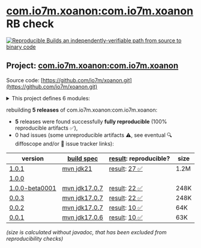 [com.io7m.xoanon:com.io7m.xoanon](https://central.sonatype.com/artifact/com.io7m.xoanon/com.io7m.xoanon/versions) RB check
=======

[![Reproducible Builds](https://reproducible-builds.org/images/logos/rb.svg) an independently-verifiable path from source to binary code](https://reproducible-builds.org/)

## Project: [com.io7m.xoanon:com.io7m.xoanon](https://central.sonatype.com/artifact/com.io7m.xoanon/com.io7m.xoanon/versions)

Source code: [https://github.com/io7m/xoanon.git](https://github.com/io7m/xoanon.git)

<details><summary>This project defines 6 modules:</summary>

* [com.io7m.xoanon:com.io7m.xoanon](https://central.sonatype.com/artifact/com.io7m.xoanon/com.io7m.xoanon/1.0.1)
* [com.io7m.xoanon:com.io7m.xoanon.commander](https://central.sonatype.com/artifact/com.io7m.xoanon/com.io7m.xoanon.commander/1.0.1)
* [com.io7m.xoanon:com.io7m.xoanon.commander.api](https://central.sonatype.com/artifact/com.io7m.xoanon/com.io7m.xoanon.commander.api/1.0.1)
* [com.io7m.xoanon:com.io7m.xoanon.demo](https://central.sonatype.com/artifact/com.io7m.xoanon/com.io7m.xoanon.demo/1.0.1)
* [com.io7m.xoanon:com.io7m.xoanon.extension](https://central.sonatype.com/artifact/com.io7m.xoanon/com.io7m.xoanon.extension/1.0.1)
* [com.io7m.xoanon:com.io7m.xoanon.tests](https://central.sonatype.com/artifact/com.io7m.xoanon/com.io7m.xoanon.tests/1.0.1)
</details>

rebuilding **5 releases** of com.io7m.xoanon:com.io7m.xoanon:
- **5** releases were found successfully **fully reproducible** (100% reproducible artifacts :white_check_mark:),
- 0 had issues (some unreproducible artifacts :warning:, see eventual :mag: diffoscope and/or :memo: issue tracker links):

| version | [build spec](/BUILDSPEC.md) | [result](https://reproducible-builds.org/docs/jvm/): reproducible? | size |
| -- | --------- | ------ | -- |
| [1.0.1](https://central.sonatype.com/artifact/com.io7m.xoanon/com.io7m.xoanon/1.0.1/pom) | [mvn jdk21](com.io7m.xoanon-1.0.1.buildspec) | [result](com.io7m.xoanon-1.0.1.buildinfo): [27 :white_check_mark: ](com.io7m.xoanon-1.0.1.buildcompare) | 1.2M |
| [1.0.0](https://central.sonatype.com/artifact/com.io7m.xoanon/com.io7m.xoanon/1.0.0/pom) | | | |
| [1.0.0-beta0001](https://central.sonatype.com/artifact/com.io7m.xoanon/com.io7m.xoanon/1.0.0-beta0001/pom) | [mvn jdk17.0.7](com.io7m.xoanon-1.0.0-beta0001.buildspec) | [result](com.io7m.xoanon-1.0.0-beta0001.buildinfo): [22 :white_check_mark: ](com.io7m.xoanon-1.0.0-beta0001.buildcompare) | 248K |
| [0.0.3](https://central.sonatype.com/artifact/com.io7m.xoanon/com.io7m.xoanon/0.0.3/pom) | [mvn jdk17.0.7](com.io7m.xoanon-0.0.3.buildspec) | [result](com.io7m.xoanon-0.0.3.buildinfo): [22 :white_check_mark: ](com.io7m.xoanon-0.0.3.buildcompare) | 248K |
| [0.0.2](https://central.sonatype.com/artifact/com.io7m.xoanon/com.io7m.xoanon/0.0.2/pom) | [mvn jdk17.0.7](com.io7m.xoanon-0.0.2.buildspec) | [result](com.io7m.xoanon-0.0.2.buildinfo): [10 :white_check_mark: ](com.io7m.xoanon-0.0.2.buildcompare) | 64K |
| [0.0.1](https://central.sonatype.com/artifact/com.io7m.xoanon/com.io7m.xoanon/0.0.1/pom) | [mvn jdk17.0.6](com.io7m.xoanon-0.0.1.buildspec) | [result](com.io7m.xoanon-0.0.1.buildinfo): [10 :white_check_mark: ](com.io7m.xoanon-0.0.1.buildcompare) | 63K |

<i>(size is calculated without javadoc, that has been excluded from reproducibility checks)</i>
